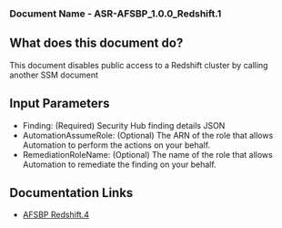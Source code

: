 ### Document Name - ASR-AFSBP_1.0.0_Redshift.1

## What does this document do?
This document disables public access to a Redshift cluster by calling another SSM document

## Input Parameters
* Finding: (Required) Security Hub finding details JSON
* AutomationAssumeRole: (Optional) The ARN of the role that allows Automation to perform the actions on your behalf.
* RemediationRoleName: (Optional) The name of the role that allows Automation to remediate the finding on your behalf.

## Documentation Links
* [AFSBP Redshift.4](https://docs.aws.amazon.com/securityhub/latest/userguide/securityhub-standards-fsbp-controls.html#fsbp-redshift-1)
